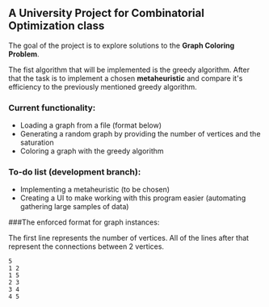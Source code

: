 ## A University Project for Combinatorial Optimization class

The goal of the project is to explore solutions to the **Graph Coloring Problem**.

The fist algorithm that will be implemented is the greedy algorithm. After that the task is to implement a chosen **metaheuristic** and compare it's efficiency to the previously mentioned greedy algorithm.

### Current functionality:
- Loading a graph from a file (format below)
- Generating a random graph by providing the number of vertices and the saturation
- Coloring a graph with the greedy algorithm

### To-do list (development branch):
- Implementing a metaheuristic (to be chosen)
- Creating a UI to make working with this program easier (automating gathering large samples of data)


###The enforced format for graph instances:

The first line represents the number of vertices. All of the lines after that represent the connections between 2 vertices.
```
5
1 2
1 5
2 3
3 4
4 5
```
